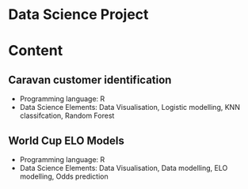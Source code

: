 # Data Science Project
# Content
## Caravan customer identification
- Programming language: R
- Data Science Elements: Data Visualisation, Logistic modelling, KNN classifcation, Random Forest

## World Cup ELO Models
- Programming language: R
- Data Science Elements: Data Visualisation, Data modelling, ELO modelling, Odds prediction
